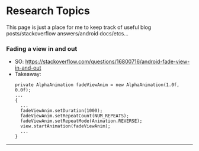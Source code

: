 # Research Topics
This page is just a place for me to keep track of useful blog posts/stackoverflow answers/android docs/etcs...

### Fading a view in and out
- SO: https://stackoverflow.com/questions/16800716/android-fade-view-in-and-out
- Takeaway:
    ```
    private AlphaAnimation fadeViewAnim = new AlphaAnimation(1.0f, 0.0f);
    ...
    {
      ...
      fadeViewAnim.setDuration(1000);
      fadeViewAnim.setRepeatCount(NUM_REPEATS);
      fadeViewAnim.setRepeatMode(Animation.REVERSE);
      view.startAnimation(fadeViewAnim);
      ...
    }
    ```
_____
